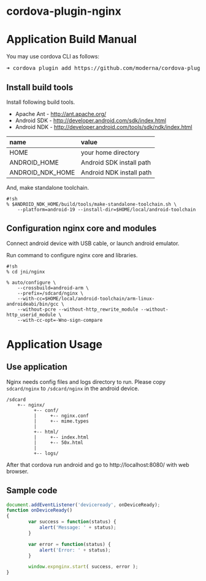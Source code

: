 # cordova-plugin-nginx

Application Build Manual
====================


You may use cordova CLI as follows:

<pre>
➜ cordova plugin add https://github.com/moderna/cordova-plugin-nginx.git
</pre>


Install build tools
--------------------
Install following build tools.

* Apache Ant - http://ant.apache.org/
* Android SDK - http://developer.android.com/sdk/index.html
* Android NDK - http://developer.android.com/tools/sdk/ndk/index.html

| name | value |
| :--- | :---- |
| HOME | your home directory |
| ANDROID_HOME | Android SDK install path |
| ANDROID_NDK_HOME | Android NDK install path |


And, make standalone toolchain.

```
#!sh
% $ANDROID_NDK_HOME/build/tools/make-standalone-toolchain.sh \
    --platform=android-19 --install-dir=$HOME/local/android-toolchain
```


Configuration nginx core and modules
--------------------
Connect android device with USB cable, or launch android emulator.

Run command to configure nginx core and libraries.

```
#!sh
% cd jni/nginx

% auto/configure \
    --crossbuild=android-arm \
    --prefix=/sdcard/nginx \
    --with-cc=$HOME/local/android-toolchain/arm-linux-androideabi/bin/gcc \
    --without-pcre --without-http_rewrite_module --without-http_userid_module \
    --with-cc-opt=-Wno-sign-compare
```

Application Usage
====================

Use application
--------------------
Nginx needs config files and logs directory to run.
Please copy `sdcard/nginx` to `/sdcard/nginx` in the android device.

```
/sdcard
    +-- nginx/
          +-- conf/
          |     +-- nginx.conf
          |     +-- mime.types
          |
          +-- html/
          |     +-- index.html
          |     +-- 50x.html
          |
          +-- logs/
```

After that cordova run android and go to http://localhost:8080/ with web browser.

Sample code
--------------------

```javascript
document.addEventListener('deviceready', onDeviceReady);
function onDeviceReady()
{
        var success = function(status) {
            alert('Message: ' + status);
        }

        var error = function(status) {
            alert('Error: ' + status);
        }

        window.expnginx.start( success, error );
}
```